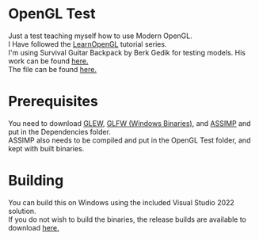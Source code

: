 # OpenGL Test
Just a test teaching myself how to use Modern OpenGL.<br>
I Have followed the [LearnOpenGL](https://learnopengl.com/) tutorial series.<br>
I'm using Survival Guitar Backpack by Berk Gedik for testing models. His work can be found [here.](http://www.berkgedik.com/)<br>
The file can be found [here.](https://sketchfab.com/3d-models/survival-guitar-backpack-low-poly-799f8c4511f84fab8c3f12887f7e6b36)<br>

# Prerequisites
You need to download [GLEW](https://glew.sourceforge.net/), [GLFW (Windows Binaries)](https://www.glfw.org/download.html), and [ASSIMP](https://github.com/assimp/assimp) and put in the Dependencies folder.<br>
ASSIMP also needs to be compiled and put in the OpenGL Test folder, and kept with built binaries.

# Building
You can build this on Windows using the included Visual Studio 2022 solution.<br>
If you do not wish to build the binaries, the release builds are available to download [here.](https://github.com/fl2mex/OpenGL-Test/releases/latest)

